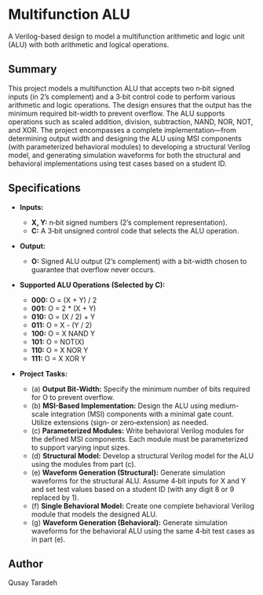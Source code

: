 # Multifunction ALU

A Verilog-based design to model a multifunction arithmetic and logic unit (ALU) with both arithmetic and logical operations.

## Summary
This project models a multifunction ALU that accepts two n‑bit signed inputs (in 2’s complement) and a 3‑bit control code to perform various arithmetic and logic operations. The design ensures that the output has the minimum required bit-width to prevent overflow. The ALU supports operations such as scaled addition, division, subtraction, NAND, NOR, NOT, and XOR. The project encompasses a complete implementation—from determining output width and designing the ALU using MSI components (with parameterized behavioral modules) to developing a structural Verilog model, and generating simulation waveforms for both the structural and behavioral implementations using test cases based on a student ID.

## Specifications
- **Inputs:**
  - **X, Y:** n‑bit signed numbers (2’s complement representation).
  - **C:** A 3‑bit unsigned control code that selects the ALU operation.
  
- **Output:**
  - **O:** Signed ALU output (2’s complement) with a bit-width chosen to guarantee that overflow never occurs.

- **Supported ALU Operations (Selected by C):**
  - **000:** O = (X + Y) / 2
  - **001:** O = 2 * (X + Y)
  - **010:** O = (X / 2) + Y
  - **011:** O = X - (Y / 2)
  - **100:** O = X NAND Y
  - **101:** O = NOT(X)
  - **110:** O = X NOR Y
  - **111:** O = X XOR Y

- **Project Tasks:**
  - (a) **Output Bit-Width:** Specify the minimum number of bits required for O to prevent overflow.
  - (b) **MSI-Based Implementation:** Design the ALU using medium-scale integration (MSI) components with a minimal gate count. Utilize extensions (sign‑ or zero‑extension) as needed.
  - (c) **Parameterized Modules:** Write behavioral Verilog modules for the defined MSI components. Each module must be parameterized to support varying input sizes.
  - (d) **Structural Model:** Develop a structural Verilog model for the ALU using the modules from part (c).
  - (e) **Waveform Generation (Structural):** Generate simulation waveforms for the structural ALU. Assume 4‑bit inputs for X and Y and set test values based on a student ID (with any digit 8 or 9 replaced by 1).
  - (f) **Single Behavioral Model:** Create one complete behavioral Verilog module that models the designed ALU.
  - (g) **Waveform Generation (Behavioral):** Generate simulation waveforms for the behavioral ALU using the same 4‑bit test cases as in part (e).

## Author

Qusay Taradeh
